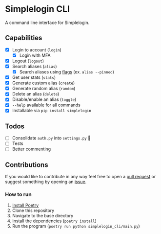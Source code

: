 # Simplelogin CLI

A command line interface for Simplelogin.

## Capabilities

- [x] Login to account (`login`)
  - [x] Login with MFA
- [x] Logout (`logout`)
- [x] Search aliases (`alias`)
  - [x] Search aliases using [flags](https://github.com/simple-login/app/blob/master/docs/api.md#get-apiv2aliases) (ex. `alias --pinned`)
- [x] Get user stats (`stats`)
- [x] Generate custom alias (`create`)
- [x] Generate random alias (`random`)
- [x] Delete an alias (`delete`)
- [x] Disable/enable an alias (`toggle`)
- [x] `--help` available for all commands
- [x] Installable via `pip install simplelogin`

## Todos

- [ ] Consolidate `auth.py` into `settings.py` :construction:
- [ ] Tests
- [ ] Better commenting

## Contributions

If you would like to contribute in any way feel free to open a [pull request](https://github.com/joedemcher/simplelogin-cli/pulls) or suggest something by opening an [issue](https://github.com/joedemcher/simplelogin-cli/issues).

### How to run

1. [Install Poetry](https://python-poetry.org/docs/#installing-with-pipx)
2. Clone this repository
3. Navigate to the base directory
4. Install the dependencies (`poetry install`)
5. Run the program (`poetry run python simplelogin_cli/main.py`)
